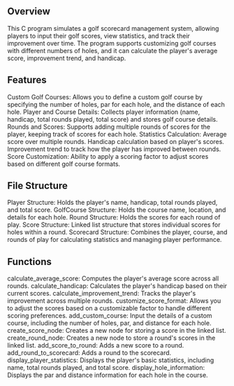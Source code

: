 ## Overview
This C program simulates a golf scorecard management system, allowing players to input their golf scores, view statistics, and track their improvement over time. The program supports customizing golf courses with different numbers of holes, and it can calculate the player's average score, improvement trend, and handicap.

## Features
Custom Golf Courses: Allows you to define a custom golf course by specifying the number of holes, par for each hole, and the distance of each hole.
Player and Course Details: Collects player information (name, handicap, total rounds played, total score) and stores golf course details.
Rounds and Scores: Supports adding multiple rounds of scores for the player, keeping track of scores for each hole.
Statistics Calculation:
  Average score over multiple rounds.
  Handicap calculation based on player's scores.
  Improvement trend to track how the player has improved between rounds.
Score Customization: Ability to apply a scoring factor to adjust scores based on different golf course formats.
## File Structure
Player Structure: Holds the player's name, handicap, total rounds played, and total score.
GolfCourse Structure: Holds the course name, location, and details for each hole.
Round Structure: Holds the scores for each round of play.
Score Structure: Linked list structure that stores individual scores for holes within a round.
Scorecard Structure: Combines the player, course, and rounds of play for calculating statistics and managing player performance.
## Functions
calculate_average_score: Computes the player's average score across all rounds.
calculate_handicap: Calculates the player's handicap based on their current scores.
calculate_improvement_trend: Tracks the player's improvement across multiple rounds.
customize_score_format: Allows you to adjust the scores based on a customizable factor to handle different scoring preferences.
add_custom_course: Input the details of a custom course, including the number of holes, par, and distance for each hole.
create_score_node: Creates a new node for storing a score in the linked list.
create_round_node: Creates a new node to store a round's scores in the linked list.
add_score_to_round: Adds a new score to a round.
add_round_to_scorecard: Adds a round to the scorecard.
display_player_statistics: Displays the player's basic statistics, including name, total rounds played, and total score.
display_hole_information: Displays the par and distance information for each hole in the course.
